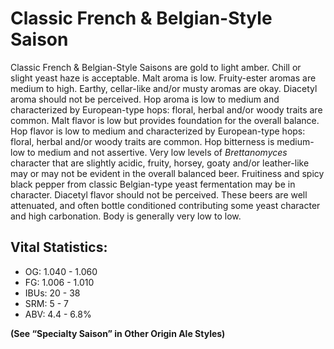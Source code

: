 # Classic French & Belgian-Style Saison

Classic French & Belgian-Style Saisons are gold to light amber. Chill or slight yeast haze is acceptable. Malt aroma is low. Fruity-ester aromas are medium to high. Earthy, cellar-like and/or musty aromas are okay. Diacetyl aroma should not be perceived. Hop aroma is low to medium and characterized by European-type hops: floral, herbal and/or woody traits are common. Malt flavor is low but provides foundation for the overall balance. Hop flavor is low to medium and characterized by European-type hops: floral, herbal and/or woody traits are common. Hop bitterness is medium-low to medium and not assertive. Very low levels of _Brettanomyces_ character that are slightly acidic, fruity, horsey, goaty and/or leather-like may or may not be evident in the overall balanced beer. Fruitiness and spicy black pepper from classic Belgian-type yeast fermentation may be in character. Diacetyl flavor should not be perceived. These beers are well attenuated, and often bottle conditioned contributing some yeast character and high carbonation. Body is generally very low to low.

## Vital Statistics:

- OG: 1.040 - 1.060
- FG: 1.006 - 1.010
- IBUs: 20 - 38
- SRM: 5 - 7
- ABV: 4.4 - 6.8% 

**(See “Specialty Saison” in Other Origin Ale Styles)**